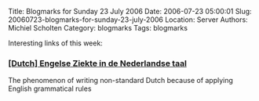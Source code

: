 Title: Blogmarks for Sunday 23 July 2006
Date: 2006-07-23 05:00:01
Slug: 20060723-blogmarks-for-sunday-23-july-2006
Location: Server
Authors: Michiel Scholten
Category: blogmarks
Tags: blogmarks

<p>Interesting links of this week:</p>
<h3><a href="http://nl.wikipedia.org/wiki/Engelse_ziekte_%28taal%29">[Dutch] Engelse Ziekte in de Nederlandse taal</a></h3>
<p>The phenomenon of writing non-standard Dutch because of applying English grammatical rules</p>

